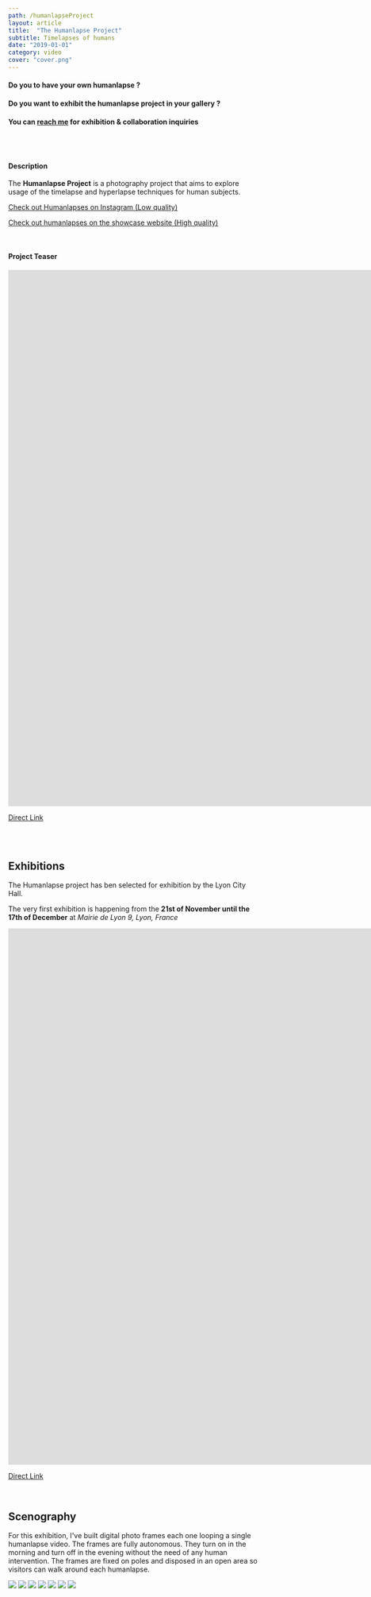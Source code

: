 ```yaml
---
path: /humanlapseProject
layout: article
title:  "The Humanlapse Project"
subtitle: Timelapses of humans
date: "2019-01-01"
category: video
cover: "cover.png"
---
```


#### Do you to have your own humanlapse ? 
#### Do you want to exhibit the humanlapse project in your gallery ?
#### You can [reach me](/contact) for exhibition & collaboration inquiries

<br/>
<br/>

#### Description

The __Humanlapse Project__ is a photography project that aims to explore usage of the timelapse and hyperlapse techniques for human subjects.

<a href="https://instagram.com/maximetouroute/" target="_blank" rel="noreferrer noopener">Check out Humanlapses on Instagram (Low quality)</a>

[Check out humanlapses on the showcase website (High quality)](http://maximetouroute.github.io/humanlapse)

<br/>

#### Project Teaser

<iframe src="https://player.vimeo.com/video/292003342" frameborder="0" allowfullscreen width="1920" height="1080"></iframe>

[Direct Link](https://vimeo.com/292003342)


<br/>
<br/>


## Exhibitions

The Humanlapse project has ben selected for exhibition by the Lyon City Hall.

The very first exhibition is happening from the __21st of November until the 17th of December__ at _Mairie de Lyon 9, Lyon, France_

<iframe src="https://player.vimeo.com/video/306033197" frameborder="0" allowfullscreen width="1920" height="1080"></iframe>

[Direct Link](https://vimeo.com/306033197)


<br/>

## Scenography

For this exhibition, I've built digital photo frames each one looping a single humanlapse video. 
The frames are fully autonomous. They turn on in the morning and turn off in the evening without the need of any human intervention. 
The frames are fixed on poles and disposed in an open area so visitors can walk around each humanlapse.


<photo-grid>
<img src="VDL-logo.jpg" />
<img src="b-2.jpg" />
<img src="b-5.jpg" />
<img src="b-11.jpg" />
<img src="b-1.jpg" />
<img src="b-7.jpg" />
<img src="b-10.jpg" />
</photo-grid>


